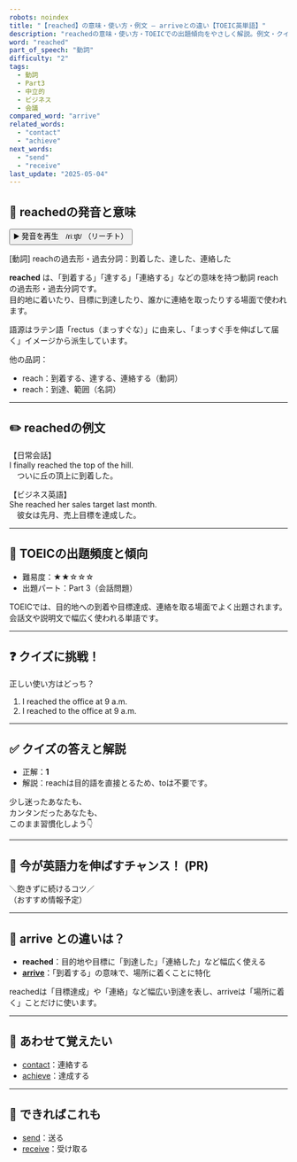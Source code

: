 ```yaml
---
robots: noindex
title: "【reached】の意味・使い方・例文 ― arriveとの違い【TOEIC英単語】"
description: "reachedの意味・使い方・TOEICでの出題傾向をやさしく解説。例文・クイズ付きでarriveとの違いもわかりやすく学べます。"
word: "reached"
part_of_speech: "動詞"
difficulty: "2"
tags:
  - 動詞
  - Part3
  - 中立的
  - ビジネス
  - 会議
compared_word: "arrive"
related_words:
  - "contact"
  - "achieve"
next_words:
  - "send"
  - "receive"
last_update: "2025-05-04"
---
```


## 🔰 reachedの発音と意味

<button class="play-audio" onclick="playTTS('reached')">
  <span class="play-audio-main">
    ▶️ 発音を再生　/riːtʃt/
  </span>
  <span class="play-audio-sub">
    （リーチト）
  </span>
</button>

[動詞] reachの過去形・過去分詞：到着した、達した、連絡した

**reached** は、「到着する」「達する」「連絡する」などの意味を持つ動詞 reach の過去形・過去分詞です。  
目的地に着いたり、目標に到達したり、誰かに連絡を取ったりする場面で使われます。

語源はラテン語「rectus（まっすぐな）」に由来し、「まっすぐ手を伸ばして届く」イメージから派生しています。

他の品詞：  
- reach：到着する、達する、連絡する（動詞）
- reach：到達、範囲（名詞）

---

## ✏️ reachedの例文

【日常会話】  
I finally reached the top of the hill.  
　ついに丘の頂上に到着した。

【ビジネス英語】  
She reached her sales target last month.  
　彼女は先月、売上目標を達成した。

---

## 🎯 TOEICの出題頻度と傾向

- 難易度：★★☆☆☆
- 出題パート：Part 3（会話問題）

TOEICでは、目的地への到着や目標達成、連絡を取る場面でよく出題されます。会話文や説明文で幅広く使われる単語です。

---

## ❓ クイズに挑戦！

正しい使い方はどっち？

1. I reached the office at 9 a.m.  
2. I reached to the office at 9 a.m.

---

## ✅ クイズの答えと解説

- 正解：**1**
- 解説：reachは目的語を直接とるため、toは不要です。

少し迷ったあなたも、  
カンタンだったあなたも、  
このまま習慣化しよう👇️

---

## 🚀 今が英語力を伸ばすチャンス！ (PR)

<div class="info-center">
＼飽きずに続けるコツ／<br>  
（おすすめ情報予定）
</div>

---

## 🤔  arrive との違いは？

- **reached**：目的地や目標に「到達した」「連絡した」など幅広く使える
- **[arrive](/word/arrive)**：「到着する」の意味で、場所に着くことに特化

reachedは「目標達成」や「連絡」など幅広い到達を表し、arriveは「場所に着く」ことだけに使います。

---

## 🧩 あわせて覚えたい

- [contact](/word/contact)：連絡する
- [achieve](/word/achieve)：達成する

---

## 📖 できればこれも

- [send](/word/send)：送る
- [receive](/word/receive)：受け取る

<!-- cvid: aid29_bid27 -->

